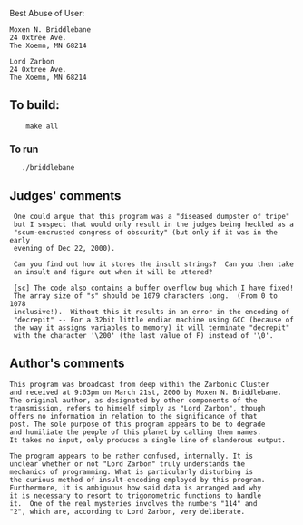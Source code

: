 Best Abuse of User:

    Moxen N. Briddlebane
    24 Oxtree Ave.
    The Xoemn, MN 68214

    Lord Zarbon
    24 Oxtree Ave.
    The Xoemn, MN 68214

## To build:

        make all

### To run

       ./briddlebane

## Judges' comments

     One could argue that this program was a "diseased dumpster of tripe"
     but I suspect that would only result in the judges being heckled as a
     "scum-encrusted congress of obscurity" (but only if it was in the early
     evening of Dec 22, 2000).

     Can you find out how it stores the insult strings?  Can you then take
     an insult and figure out when it will be uttered?

     [sc] The code also contains a buffer overflow bug which I have fixed!
     The array size of "s" should be 1079 characters long.  (From 0 to 1078
     inclusive!).  Without this it results in an error in the encoding of
     "decrepit" -- For a 32bit little endian machine using GCC (because of
     the way it assigns variables to memory) it will terminate "decrepit"
     with the character '\200' (the last value of F) instead of '\0'.

## Author's comments

    This program was broadcast from deep within the Zarbonic Cluster
    and received at 9:03pm on March 21st, 2000 by Moxen N. Briddlebane.
    The original author, as designated by other components of the
    transmission, refers to himself simply as "Lord Zarbon", though
    offers no information in relation to the significance of that
    post. The sole purpose of this program appears to be to degrade
    and humiliate the people of this planet by calling them names.
    It takes no input, only produces a single line of slanderous output.

    The program appears to be rather confused, internally. It is
    unclear whether or not "Lord Zarbon" truly understands the
    mechanics of programming. What is particularly disturbing is
    the curious method of insult-encoding employed by this program.
    Furthermore, it is ambiguous how said data is arranged and why
    it is necessary to resort to trigonometric functions to handle
    it.  One of the real mysteries involves the numbers "114" and
    "2", which are, according to Lord Zarbon, very deliberate.
